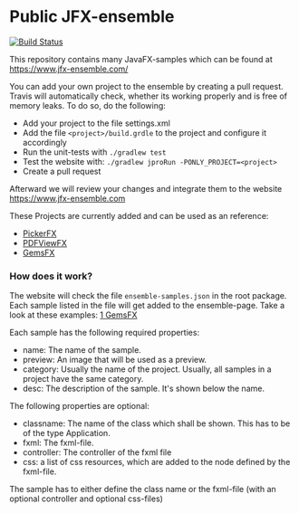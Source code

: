 # Public JFX-ensemble
[![Build Status](https://travis-ci.com/jfx-ensemble/public-ensemble.svg?branch=master)](https://travis-ci.com/jfx-ensemble/public-ensemble)

This repository contains many JavaFX-samples which can be found at https://www.jfx-ensemble.com/

You can add your own project to the ensemble by creating a pull request.
Travis will automatically check, whether its working properly and is free of memory leaks.
To do so, do the following:
* Add your project to the file settings.xml
* Add the file `<project>/build.grdle` to the project and configure it accordingly
* Run the unit-tests with `./gradlew test`
* Test the website with: `./gradlew jproRun -PONLY_PROJECT=<project>`
* Create a pull request

Afterward we will review your changes and integrate them to the website https://www.jfx-ensemble.com

These Projects are currently added and can be used as an reference:
* [PickerFX](https://github.com/dlsc-software-consulting-gmbh/PickerFX)
* [PDFViewFX](https://github.com/dlsc-software-consulting-gmbh/PDFViewFX)
* [GemsFX](https://github.com/dlsc-software-consulting-gmbh/GemsFX)

### How does it work?
The website will check the file `ensemble-samples.json` in the root package.
Each sample listed in the file will get added to the ensemble-page.
Take a look at these examples: [1 GemsFX](https://github.com/dlsc-software-consulting-gmbh/GemsFX/blob/master/gemsfx-demo/src/main/resources/ensemble-samples.json`)

Each sample has the following required properties:
* name: The name of the sample.
* preview: An image that will be used as a preview.
* category: Usually the name of the project. Usually, all samples in a project have the same category.
* desc: The description of the sample. It's shown below the name.

The following properties are optional:
* classname: The name of the class which shall be shown. This has to be of the type Application.
* fxml: The fxml-file.
* controller: The controller of the fxml file
* css: a list of css resources, which are added to the node defined by the fxml-file.

The sample has to either define the class name or the fxml-file (with an optional controller and optional css-files)